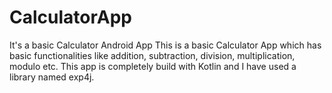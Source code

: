 # CalculatorApp
It's a basic Calculator Android App
This is a basic Calculator App which has basic functionalities like addition, subtraction, division, multiplication, modulo etc. This app is completely build with Kotlin and I have used a library named exp4j.
